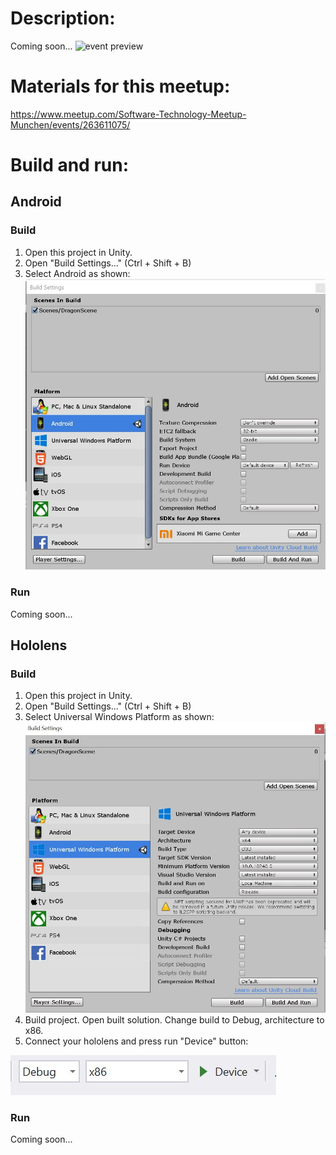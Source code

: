 ﻿# Description:
Coming soon...
![event preview](https://secure.meetupstatic.com/photos/event/3/2/f/6/highres_484213046.jpeg)

# Materials for this meetup:
https://www.meetup.com/Software-Technology-Meetup-Munchen/events/263611075/

# Build and run:
## Android
### Build
1. Open this project in Unity.
2. Open "Build Settings..." (Ctrl + Shift + B)
3. Select Android as shown:
![Android build settings](Images/AndroidBuildSettings.JPG?raw=true "Title")

### Run
Coming soon...

## Hololens
### Build
1. Open this project in Unity.
2. Open "Build Settings..." (Ctrl + Shift + B)
3. Select Universal Windows Platform as shown:
![Hololens build settings](Images/HololensBuildSettings.JPG?raw=true "Title")
4. Build project. Open built solution. Change build to Debug, architecture to x86.
5. Connect your hololens and press run "Device" button:

![Hololens debug settings](Images/HololensRunDebug.JPG?raw=true "Title")

### Run
Coming soon...
